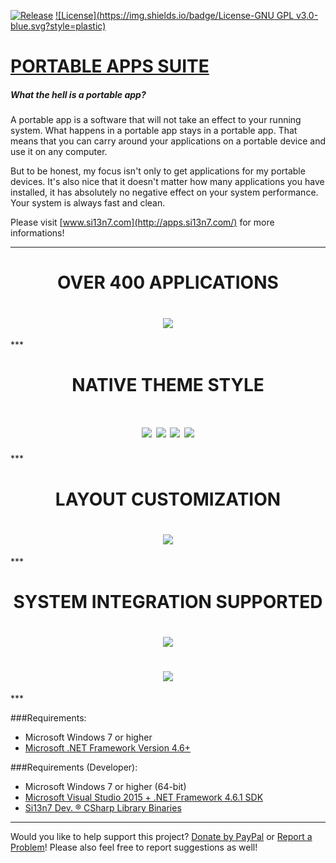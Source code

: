 [![Release](https://img.shields.io/badge/Release-v17.1.6-brightgreen.svg?style=plastic)](https://github.com/Si13n7/PortableAppsSuite/releases) [![License](https://img.shields.io/badge/License-GNU GPL v3.0-blue.svg?style=plastic)](https://github.com/Si13n7/PortableAppsSuite/blob/master/LICENSE.txt)

# [PORTABLE APPS SUITE](http://apps.si13n7.com/)

##### What the hell is a portable app?

A portable app is a software that will not take an effect to your running system. What happens in a portable app stays in a portable app. That means that you can carry around your applications on a portable device and use it on any computer.

But to be honest, my focus isn't only to get applications for my portable devices. It's also nice that it doesn't matter how many applications you have installed, it has absolutely no negative effect on your system performance. Your system is always fast and clean.

Please visit [www.si13n7.com](http://apps.si13n7.com/) for more informations!
***
<h1 align="center">OVER 400 APPLICATIONS</h1>
<h1 align="center"><img src="https://raw.githubusercontent.com/Si13n7/PortableAppsSuite/master/.images/PREVIEW00.png"></h1>
***
<h1 align="center">NATIVE THEME STYLE</h1>
<h1 align="center"><img  src="https://raw.githubusercontent.com/Si13n7/PortableAppsSuite/master/.images/PREVIEW01.png"> <img src="https://raw.githubusercontent.com/Si13n7/PortableAppsSuite/master/.images/PREVIEW03.png">
<img src="https://raw.githubusercontent.com/Si13n7/PortableAppsSuite/master/.images/PREVIEW04.png"> <img src="https://raw.githubusercontent.com/Si13n7/PortableAppsSuite/master/.images/PREVIEW02.png"></h1>
***
<h1 align="center">LAYOUT CUSTOMIZATION</h1>
<h1 align="center"><img src="https://raw.githubusercontent.com/Si13n7/PortableAppsSuite/master/.images/PREVIEW05.png"></h1>
***
<h1 align="center">SYSTEM INTEGRATION SUPPORTED</h1>
<h1 align="center"><img src="https://raw.githubusercontent.com/Si13n7/PortableAppsSuite/master/.images/PREVIEW06.png"></h1>
<h1 align="center"><img src="https://raw.githubusercontent.com/Si13n7/PortableAppsSuite/master/.images/PREVIEW07.png"></h1>
***

###Requirements:
- Microsoft Windows 7 or higher
- [Microsoft .NET Framework Version 4.6+](https://www.microsoft.com/download/details.aspx?id=48130)

###Requirements (Developer):
- Microsoft Windows 7 or higher (64-bit)
- [Microsoft Visual Studio 2015 + .NET Framework 4.6.1 SDK](https://www.visualstudio.com/downloads/)
- [Si13n7 Dev. ® CSharp Library Binaries](https://github.com/Si13n7/SilDev.CSharpLib/)

***

Would you like to help support this project? [Donate by PayPal](http://paypal.si13n7.com/) or [Report a Problem](https://support.si13n7.com/)! Please also feel free to report suggestions as well!

